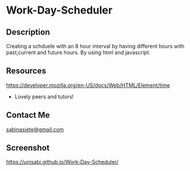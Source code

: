 # Work-Day-Scheduler

## Description
Creating a schduele with an 8 hour interval by having different hours with past,current and future hours. By using html and javascript.

## Resources
https://developer.mozilla.org/en-US/docs/Web/HTML/Element/time
- Lovely peers and tutors!

## Contact Me
sabinasiete@gmail.com

## Screenshot
https://unisabi.github.io/Work-Day-Scheduler/
